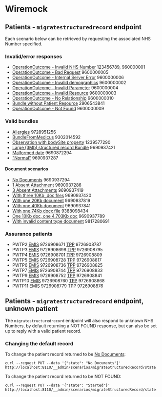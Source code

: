 # Wiremock

## Patients - `migratestructuredrecord` endpoint

Each scenario below can be retrieved by requesting the associated NHS Number specified.

### Invalid/error responses
- [OperationOutcome - Invalid NHS Number](stubs/__files/operationOutcomeInvalidNHSNumber.json) 123456789, 960000001
- [OperationOutcome - Bad Request](stubs/__files/operationOutcomeBadRequest.json) 9600000005
- [OperationOutcome - Internal Server Error](stubs/__files/operationOutcomeInternalServerError.json) 9600000006
- [OperationOutcome - Invalid demographics](stubs/__files/operationOutcomeInvalidDemographic.json) 9600000002
- [OperationOutcome - Invalid Parameter](stubs/__files/operationOutcomeInvalidParameter.json) 9600000004
- [OperationOutcome - Invalid Resource](stubs/__files/operationOutcomeInvalidResource.json) 9600000003
- [OperationOutcome - No Relationship](stubs/__files/operationOutcomeNoRelationship.json) 9600000010
- [Bundle without Patient Resource](stubs/__files/malformedStructuredRecordMissingPatientResource.json) 2906543841
- [OperationOutcome - Not Found](stubs/__files/operationOutcomePatientNotFound.json) 9600000009

### Valid bundles

- [Allergies](stubs/__files/correctAllergiesContainedResourceResponse.json) 9728951256
- [BundleFromMedicus](stubs/__files/MedicusBasedOnErrorStructuredRecord.json) 9302014592
- [Observation with bodySite property](stubs/__files/correctPatientStructuredRecordResponseBodySite.json) 1239577290
- [Large (3Mb) structured record Bundle](stubs/__files/correctPatientStructuredRecordLargePayload.json) 9690937421
- [Malformed date](stubs/__files/malformedDateStructuredRecord.json) 9690872294
- ["Normal"](stubs/__files/correctPatientStructuredRecordResponseNormal.json) 9690937287

#### Document scenarios

- [No Documents](stubs/__files/correctPatientNoDocsStructuredRecordResponse.json) 9690937294
- [1 Absent Attachment](stubs/__files/correctPatientStructuredRecordResponseAbsentAttachment.json) 9690937286
- [3 Absent Attachments](stubs/__files/correctPatientStructuredRecordResponse3AbsentAttachmentDocuments.json) 9690937419
- [With three 10Kb .doc files](stubs/__files/correctPatientStructuredRecordResponse3NormalDocuments.json) 9690937420
- [With one 20Kb document](stubs/__files/correctPatientStructuredRecordResponseForLargeDocs.json) 9690937819
- [With one 40Kb document](stubs/__files/correctPatientStructuredRecordResponseForLargeDocs2.json) 9690937841
- [With one 74Kb docx file](stubs/__files/correctPatientStructuredRecordWithLargeDocxAttachment.json) 9388098434
- [One 10Kb doc, one 4.703Kb doc](stubs/__files/correctPatientStructuredRecordResponseOneLargeDocOneNormal.json) 9690937789
- [With invalid content type document](stubs/__files/correctPatientStructuredRecordResponseOneInvalidContentTypeAttachment.json) 9817280691

### Assurance patients

- PWTP2 [EMIS](stubs/__files/EMISPatientStructurede2eResponsePWTP2.json) 9726908671 [TPP](stubs/__files/TPPPatientStructuredRecordE2EPWTP2.json) 9726908787
- PWTP3 [EMIS](stubs/__files/EMISPatientStructurede2eResponsePWTP3.json) 9726908698 [TPP](stubs/__files/TPPPatientStructuredRecordE2EPWTP3.json) 9726908795
- PWTP4 [EMIS](stubs/__files/EMISPatientStructurede2eResponsePWTP4.json) 9726908701 [TPP](stubs/__files/TPPPatientStructuredRecordE2EPWTP4.json) 9726908809
- PWTP5 [EMIS](stubs/__files/EMISPatientStructurede2eResponsePWTP5.json) 9726908728 [TPP](stubs/__files/TPPPatientStructuredRecordE2EPWTP5.json) 9726908817
- PWTP6 [EMIS](stubs/__files/EMISPatientStructurede2eResponsePWTP6.json) 9726908736 [TPP](stubs/__files/TPPPatientStructuredRecordE2EPWTP6.json) 9726908825
- PWTP7 [EMIS](stubs/__files/EMISPatientStructurede2eResponsePWTP7.json) 9726908744 [TPP](stubs/__files/TPPPatientStructuredRecordE2EPWTP7.json) 9726908833
- PWTP9 [EMIS](stubs/__files/EMISPatientStructurede2eResponsePWTP9.json) 9726908752 [TPP](stubs/__files/TPPPatientStructuredRecordE2EPWTP9.json) 9726908841
- PWTP10 [EMIS](stubs/__files/EMISPatientStructurede2eResponsePWTP10.json) 9726908760 [TPP](stubs/__files/TPPPatientStructuredRecordE2EPWTP10.json) 9726908868
- PWTP11 [EMIS](stubs/__files/EMISPatientStructurede2eResponsePWTP11.json) 9726908779 [TPP](stubs/__files/TPPPatientStructuredRecordE2EPWTP11.json) 9726908876


## Patients - `migratestructuredrecord` endpoint, unknown patient

The `migratestructuredrecord` endpoint will also respond to unknown NHS Numbers,
by default returning a NOT FOUND response, but can also be set up to reply with
a valid patient record.

### Changing the default record

To change the patient record returned to be [No Documents](stubs/__files/correctPatientNoDocsStructuredRecordResponse.json):

```shell
curl --request PUT --data '{"state": "No Documents"}' http://localhost:8110/__admin/scenarios/migrateStructuredRecord/state
```

To change the patient record returned to be NOT FOUND:

```shell
curl --request PUT --data '{"state": "Started"}' http://localhost:8110/__admin/scenarios/migrateStructuredRecord/state
```
